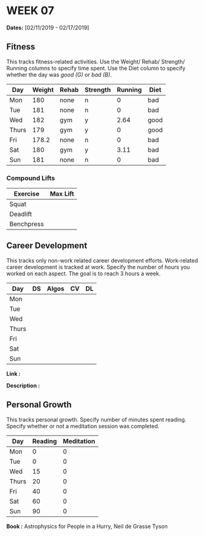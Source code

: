 # WEEK 07

**Dates:** [02/11/2019 - 02/17/2019]

## Fitness

This tracks fitness-related activities. Use the Weight/ Rehab/ Strength/ Running columns to specify time spent. Use the Diet column to specify whether the day was *good (G)* or *bad (B)*.

|  Day    | Weight | Rehab | Strength | Running |  Diet  |
| ------- | ------ | ----- | -------- | ------- | ------ |
|   Mon   |  180   | none  |   n      |   0     |  bad   |
|   Tue   |  181   | none  |   n      |   0     |  bad   |
|   Wed   |  182   | gym   |   y      |   2.64  |  good  |
|   Thurs |  179   | gym   |   y      |   0     |  good  |
|   Fri   |  178.2 | none  |   n      |   0     |  bad   |
|   Sat   |  180   | gym   |   y      |   3.11  |  bad   |
|   Sun   |  181   | none  |   n      |   0     |  bad   |

### Compound Lifts

| Exercise   | Max Lift  |
| ---------- | --------- |
| Squat      |           |
| Deadlift   |           |
| Benchpress |           |

## Career Development

This tracks only non-work related career development efforts. Work-related career development is tracked at work. Specify the number of hours you worked on each aspect. The goal is to reach 3 hours a week.

|  Day    |   DS   | Algos  |   CV   |   DL   |
| ------- | ------ | ------ | ------ | ------ | 
|   Mon   |        |        |        |        |
|   Tue   |        |        |        |        |
|   Wed   |        |        |        |        |
|   Thurs |        |        |        |        |
|   Fri   |        |        |        |        |
|   Sat   |        |        |        |        |
|   Sun   |        |        |        |        |

**Link        :**

**Description :**

## Personal Growth

This tracks personal growth. Specify number of minutes spent reading. Specify whether or not a meditation session was completed.

|  Day    | Reading | Meditation |
| ------- | ------- | ---------- |
|   Mon   |   0     |   0        |
|   Tue   |   0     |   0        |
|   Wed   |   15    |   0        |
|   Thurs |   20    |   0        |
|   Fri   |   40    |   0        |
|   Sat   |   60    |   0        |
|   Sun   |   90    |   0        |

**Book :** Astrophysics for People in a Hurry, Neil de Grasse Tyson
